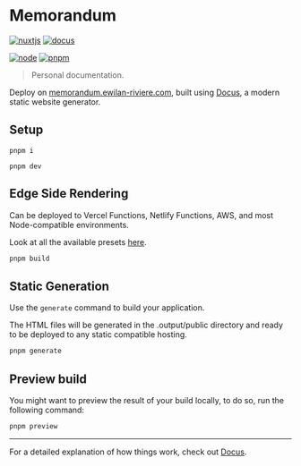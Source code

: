 # Memorandum

[![nuxtjs](https://img.shields.io/static/v1?label=Nuxt&message=v3.x&color=00DC82&style=flat-square&logo=nuxt.js&logoColor=ffffff)](https://nuxt.com/)
[![docus](https://img.shields.io/static/v1?label=Docus&message=v1.x&color=00DC82&style=flat-square&logo=nuxt.js&logoColor=ffffff)](https://docus.dev/)

[![node](https://img.shields.io/static/v1?label=NodeJS&message=v18.x&color=339933&style=flat-square&logo=node.js&logoColor=ffffff)](https://nodejs.org/en)
[![pnpm](https://img.shields.io/static/v1?label=pnpm&message=v7.x&color=F69220&style=flat-square&logo=pnpm&logoColor=ffffff)](https://pnpm.io)

> Personal documentation.

Deploy on [memorandum.ewilan-riviere.com](https://memorandum.ewilan-riviere.com), built using [Docus](https://docus.dev/), a modern static website generator.

## Setup

```
pnpm i
```

```
pnpm dev
```


## Edge Side Rendering

Can be deployed to Vercel Functions, Netlify Functions, AWS, and most Node-compatible environments.

Look at all the available presets [here](https://v3.nuxtjs.org/guide/deploy/presets).

```bash
pnpm build
```

## Static Generation

Use the `generate` command to build your application.

The HTML files will be generated in the .output/public directory and ready to be deployed to any static compatible hosting.

```bash
pnpm generate
```

## Preview build

You might want to preview the result of your build locally, to do so, run the following command:

```bash
pnpm preview
```

---

For a detailed explanation of how things work, check out [Docus](https://docus.dev).
